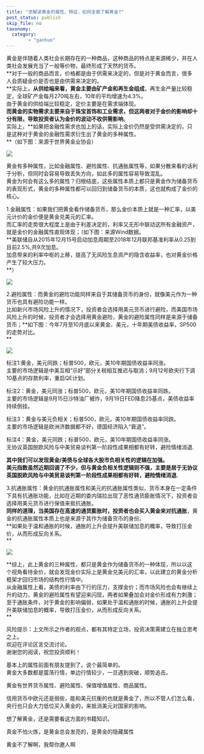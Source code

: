 ```yaml
---
title: "求解读黄金的属性、特征，如何全面了解黄金?"
post_status: publish
skip_file: no
taxonomy:
  category:
        - "ganhuo"
---
```


黄金是伴随着人类社会长期存在的一种商品，这种商品的特点是来源稀少，并在人类社会发展充当了一般等价物，最终形成了天然的货币。  
**对于一般的商品而言，价格都是由于供需来决定的，但是对于黄金而言，很多人会质疑金价是否也是由供需来决定的。  
**实际上，**从供给端来看，黄金主要由矿产金和再生金组成**，再生金产量比较稳定，全球矿产金每月270吨左右，10年的平均增速为4.3%。  
由于黄金的供给端比较稳定，定价主要是在需求端体现。  
**而黄金的实物需求主要来自于珠宝首饰和工业需求，但这两者对于金价的影响却十分有限，导致投资者认为金价的波动不收供需影响**。  
实际上，**如果把金融性需求也加上的话，实际上金价仍然是受供需决定的，只是这种对于黄金的金融性需求衍生出了黄金的多种属性。  
**（如下图：来源于世界黄金业协会）

![](https://img.dgrhw.net/upload/images/huihu/2019/11/25/222726192.jpg)

黄金有多种属性，比如金融属性、避险属性、抗通胀属性等，如果分散来看的话利于分析，但同时会容易导致丢失方向，如此多的属性容易导致混乱。  
黄金为何会有这么多的属性？归根结底，这些属性本质上都只是黄金作为储备货币的表现形式，黄金的多种属性都可以回归到储备货币的本质，这也就构成了金价的核心。

1.金融属性：如果我们把黄金看作储备货币，那么金价本质上就是一种汇率，以美元计价的金价便是黄金兑美元的汇率。  
而汇率的走势很大程度上是由于利差决定的，利率又无形中联动这所有金融资产，就是金价的金融属性直观体现；（如下图：来源Wind数据。  
**美联储自从2015年12月15号启动加息周期至2018年12月联邦基准利率从0.25到目前2.5%,共9次加息。  
加息带来的利率中枢的上移，提高了无风险生息资产的隐含收益率，也对黄金价格产生了较大压力。  
**）

![](https://img.dgrhw.net/upload/images/huihu/2019/11/25/223421333.jpg)

2.避险属性：而黄金的避险功能同样来自于其储备货币的身份，就像美元作为一种货币也具有避险功能一样。  
比如新兴市场风险上升的情况下，投资者会选择用美元货币进行避险，而美国市场风险上升的时候，投资者才会选择用黄金避险，黄金的避险属性同样是来源于储备货币；**如下图：今年7月至10月底以来黄金、美元，十年期美债收益率，SP500的走势对比。  
**

![](https://img.dgrhw.net/upload/images/huihu/2019/11/25/223820255.jpg)

标注1:黄金，美元同跌；标普500，欧元，美10年期国债收益率同涨。  
主要的市场逻辑是中美互相“示好”部分关税相互推迟与取消；9月12号欧央行下调10基点的存款利率，重启QE计划。

标注2：黄金，美元同涨；标普500，欧元，美10年期国债收益率同跌。  
主要的市场逻辑是9月15日沙特油厂被炸，9月19日FED降息25基点，美债收益率持续倒挂。

标注3：黄金与美元负相关；标普500，欧元，美10年期国债收益率同跌。  
主要的市场逻辑是欧洲济数据都不好，德国经济陷入“衰退”。

标注4：黄金，美元同跌；标普500，欧元，美10年期国债收益率同涨。  
无协议英国脱欧风险与中美贸易谈判第一阶段性成果相都有好转，避险情绪消退.

**其中我们可以发现黄金/美债与全球各大股市负相关性的逻辑在加强。  
美元指数虽然近期回调了不少，但与黄金负相关性逻辑则不强，主要是居于无协议英国脱欧风险与中美贸易谈判第一阶段性成果相都有好转，避险情绪消退.**

3.抗通胀属性：黄金的抗通胀属性和美元的抗通胀属性类似，货币本身在一定条件下具有抗通胀功能，比如在近期的委内瑞拉出现了恶性通货膨胀情况下，投资者会选择用美元货币进行保值来抵抗通胀。  
**同样的道理，当美国存在高速的通货膨胀时，投资者也会买入黄金来对抗通胀**，黄金的抗通胀属性本质上也是来源于其作为储备货币的身份。  
**如果处于温和通胀的时候，通胀的上升会提升美联储加息的概率，导致打压金价，从而形成反向关系。  
**

![](https://img.dgrhw.net/upload/images/huihu/2019/11/25/225357364.jpg)

**综上，此上黄金的三种属性，都只是黄金作为储备货币的一种体现，所以以这个视角看待金价，就会发现金价实际上是黄金兑美元的汇率，以此建立的黄金分析框架才回归市场的结构性行情中。  
从金融属性上看，美债的利率由下行的压力，支撑金价；而市场风险也会有继续上升的动力，黄金的避险属性有望迎来闪现，两者如果叠加会对金价形成有力刺激；至于通胀条件，对于黄金的影响偏弱，如果处于温和通胀的时候，通胀的上升会提升美联储加息的概率，导致打压金价，从而形成反向关系。  
**

​风险提示：上文所示之作者的观点，都有其特定立场，投资决策需建立在独立思考之上。  
欢迎在评论区言交流讨论。  
谢谢您的阅读，祝您投资顺利！

基本上的属性前面有朋友提到了，说个最简单的。  
黄金大多数都是震荡行情，单边行情较少，一旦遇到突破，顺势追击。

黄金有世界货币属性、避险属性、保值增值属性、商品属性。

信用货币中欧元还是弱些，能和美元抗衡的也就是黄金了，所以不管人们怎么看，央行也只会大力低位买入黄金的，来抵消美元对国家的影响。

想了解黄金，还是需要看这方面的书籍知识。

真金不怕火炼，是黄金总会发亮的，是黄金的隐藏属性

黄金不了解啊，我帮你邀人啊
